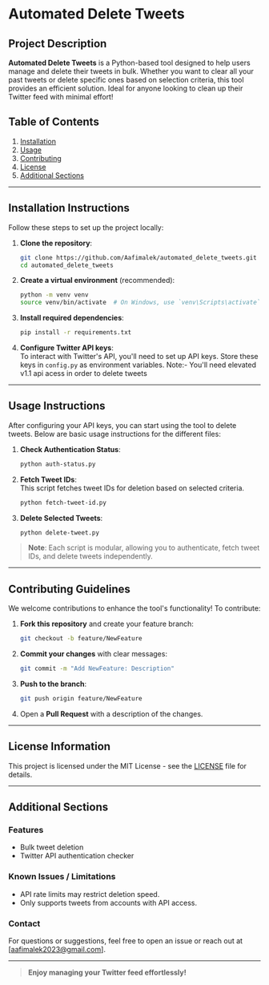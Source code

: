 # **Automated Delete Tweets**  

## **Project Description**  
**Automated Delete Tweets** is a Python-based tool designed to help users manage and delete their tweets in bulk. Whether you want to clear all your past tweets or delete specific ones based on selection criteria, this tool provides an efficient solution. Ideal for anyone looking to clean up their Twitter feed with minimal effort!


## **Table of Contents**
1. [Installation](#installation)
2. [Usage](#usage)
3. [Contributing](#contributing)
4. [License](#license)
5. [Additional Sections](#additional-sections)

---

## **Installation Instructions**  

Follow these steps to set up the project locally:

1. **Clone the repository**:
    ```bash
    git clone https://github.com/Aafimalek/automated_delete_tweets.git
    cd automated_delete_tweets
    ```

2. **Create a virtual environment** (recommended):
    ```bash
    python -m venv venv
    source venv/bin/activate  # On Windows, use `venv\Scripts\activate`
    ```

3. **Install required dependencies**:
    ```bash
    pip install -r requirements.txt
    ```

4. **Configure Twitter API keys**:  
   To interact with Twitter's API, you'll need to set up API keys. Store these keys in `config.py` as environment variables.
   Note:- You'll need elevated v1.1 api acess in order to delete tweets

---

## **Usage Instructions**

After configuring your API keys, you can start using the tool to delete tweets. Below are basic usage instructions for the different files:

1. **Check Authentication Status**:
    ```bash
    python auth-status.py
    ```

2. **Fetch Tweet IDs**:  
   This script fetches tweet IDs for deletion based on selected criteria.
    ```bash
    python fetch-tweet-id.py
    ```

3. **Delete Selected Tweets**:
    ```bash
    python delete-tweet.py
    ```

> **Note**: Each script is modular, allowing you to authenticate, fetch tweet IDs, and delete tweets independently.

---

## **Contributing Guidelines**

We welcome contributions to enhance the tool's functionality! To contribute:

1. **Fork this repository** and create your feature branch:
    ```bash
    git checkout -b feature/NewFeature
    ```

2. **Commit your changes** with clear messages:
    ```bash
    git commit -m "Add NewFeature: Description"
    ```

3. **Push to the branch**:
    ```bash
    git push origin feature/NewFeature
    ```

4. Open a **Pull Request** with a description of the changes.

---

## **License Information**

This project is licensed under the MIT License - see the [LICENSE](LICENSE) file for details.

---

## **Additional Sections**

### **Features**  
- Bulk tweet deletion
- Twitter API authentication checker

### **Known Issues / Limitations**  
- API rate limits may restrict deletion speed.
- Only supports tweets from accounts with API access.

### **Contact**  
For questions or suggestions, feel free to open an issue or reach out at [aafimalek2023@gmail.com].

---

> **Enjoy managing your Twitter feed effortlessly!**
